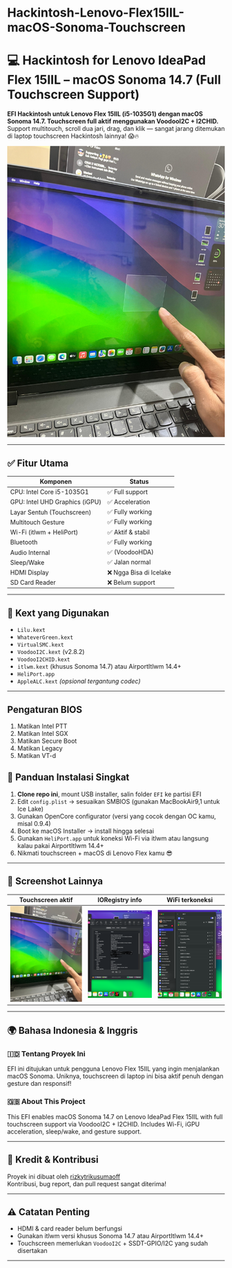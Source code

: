 # Hackintosh-Lenovo-Flex15IIL-macOS-Sonoma-Touchscreen
# 💻 Hackintosh for Lenovo IdeaPad Flex 15IIL – macOS Sonoma 14.7 (Full Touchscreen Support)

**EFI Hackintosh untuk Lenovo Flex 15IIL (i5-1035G1) dengan macOS Sonoma 14.7. Touchscreen full aktif menggunakan VoodooI2C + I2CHID.**  
Support multitouch, scroll dua jari, drag, dan klik — sangat jarang ditemukan di laptop touchscreen Hackintosh lainnya! 😱🔥

![Touchscreen Working](assets/ss-touch.jpeg)

---

## ✅ Fitur Utama

| Komponen                        | Status         |
|--------------------------------|----------------|
| CPU: Intel Core i5-1035G1      | ✅ Full support |
| GPU: Intel UHD Graphics (iGPU) | ✅ Acceleration |
| Layar Sentuh (Touchscreen)     | ✅ Fully working |
| Multitouch Gesture             | ✅ Fully working |
| Wi-Fi (itlwm + HeliPort)       | ✅ Aktif & stabil |
| Bluetooth                      | ✅ Fully working |
| Audio Internal                 | ✅ (VoodooHDA)  |
| Sleep/Wake                     | ✅ Jalan normal |
| HDMI Display                   | ❌ Ngga Bisa di Icelake |
| SD Card Reader                 | ❌ Belum support |

---

## 🔧 Kext yang Digunakan

- `Lilu.kext`
- `WhateverGreen.kext`
- `VirtualSMC.kext`
- `VoodooI2C.kext` (v2.8.2)
- `VoodooI2CHID.kext`
- `itlwm.kext` (khusus Sonoma 14.7) atau AirportItlwm 14.4+
- `HeliPort.app`
- `AppleALC.kext` *(opsional tergantung codec)*

---

## Pengaturan BIOS

1. Matikan Intel PTT
2. Matikan Intel SGX
3. Matikan Secure Boot
4. Matikan Legacy
5. Matikan VT-d

## 🧭 Panduan Instalasi Singkat

1. **Clone repo ini**, mount USB installer, salin folder `EFI` ke partisi EFI
2. Edit `config.plist` → sesuaikan SMBIOS (gunakan MacBookAir9,1 untuk Ice Lake)
3. Gunakan OpenCore configurator (versi yang cocok dengan OC kamu, misal 0.9.4)
4. Boot ke macOS Installer → install hingga selesai
5. Gunakan `HeliPort.app` untuk koneksi Wi-Fi via itlwm atau langsung kalau pakai AirportItlwm 14.4+
6. Nikmati touchscreen + macOS di Lenovo Flex kamu 😎

---

## 📸 Screenshot Lainnya

| Touchscreen aktif | IORegistry info | WiFi terkoneksi |
|-------------------|------------------|----------------------|
| ![](assets/ss-touch.jpeg) | ![](assets/ss-detailpcie.png) | ![](assets/ss-wifi.png) |

---

## 🌍 Bahasa Indonesia & Inggris

### 🇮🇩 Tentang Proyek Ini
EFI ini ditujukan untuk pengguna Lenovo Flex 15IIL yang ingin menjalankan macOS Sonoma. Uniknya, touchscreen di laptop ini bisa aktif penuh dengan gesture dan responsif!

### 🇬🇧 About This Project
This EFI enables macOS Sonoma 14.7 on Lenovo IdeaPad Flex 15IIL with full touchscreen support via VoodooI2C + I2CHID. Includes Wi-Fi, iGPU acceleration, sleep/wake, and gesture support.

---

## 💬 Kredit & Kontribusi

Proyek ini dibuat oleh [rizkytrikusumaoff](https://github.com/rizkytrikusumaoff)  
Kontribusi, bug report, dan pull request sangat diterima!

---

## ⚠️ Catatan Penting
- HDMI & card reader belum berfungsi
- Gunakan itlwm versi khusus Sonoma 14.7 atau AirportItlwm 14.4+
- Touchscreen memerlukan `VoodooI2C` + SSDT-GPIO/I2C yang sudah disertakan

---

